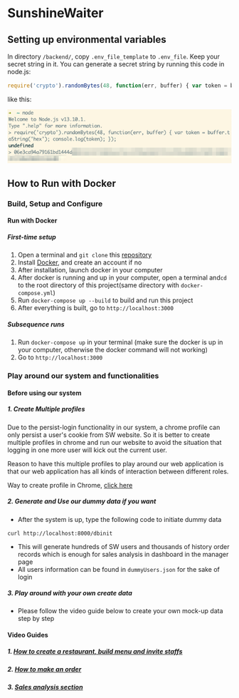 # SunshineWaiter

## Setting up environmental variables

In directory `/backend/`, copy `.env_file_template` to `.env_file`. 
Keep your secret string in it. 
You can generate a secret string by running this code in node.js:

```javascript
require('crypto').randomBytes(48, function(err, buffer) { var token = buffer.toString('hex'); console.log(token); });
```

like this: 

![Pasted_Image_18_3_20__21_26](README.assets/Pasted_Image_18_3_20__21_26.png)



## How to Run with Docker


### Build, Setup and Configure
#### Run with Docker
##### First-time setup
1. Open a terminal and `git clone` this [repository](https://github.com/unsw-cse-comp3900-9900/capstone-project-sunshine-waiter)
2. Install [Docker](https://www.docker.com/products/docker-desktop), and create an account if no
3. After installation, launch docker in your computer
4. After docker is running and up in your computer, open a terminal and`cd` to the root directory of this project(same directory with `docker-compose.yml`)
5. Run `docker-compose up --build` to build and run this project
6. After everything is built, go to `http://localhost:3000`

##### Subsequence runs
1. Run `docker-compose up` in your terminal (make sure the docker is up in your computer, otherwise the docker command will not working)
2. Go to `http://localhost:3000`


### Play around our system and functionalities
#### Before using our system
##### 1. Create Multiple profiles
Due to the persist-login functionality in our system, a chrome profile can only persist a user's cookie from SW website. So it is better to create multiple profiles in chrome and run our website to avoid the situation that logging in one more user will kick out the current user.

Reason to have this multiple profiles to play around our web application is that our web application has all kinds of interaction between different roles.

Way to create profile in Chrome, [click here](https://www.bettercloud.com/monitor/the-academy/how-to-create-switch-profiles-in-chrome/)

##### 2. Generate and Use our dummy data if you want
- After the system is up, type the following code to initiate dummy data
 ```
 curl http://localhost:8000/dbinit
 ```
- This will generate hundreds of SW users and thousands of history order records which is enough for sales analysis in dashboard in the manager page
- All users information can be found in `dummyUsers.json` for the sake of login

##### 3. Play around with your own create data
- Please follow the video guide below to create your own mock-up data step by step

#### Video Guides
##### 1. [How to create a restaurant, build menu and invite staffs](https://youtu.be/eb3eQ_ZZ1xo)
##### 2. [How to make an order](https://www.youtube.com/watch?v=3I23qQJmjWQ)
##### 3. [Sales analysis section](https://www.youtube.com/watch?v=BgWIriECzFo)